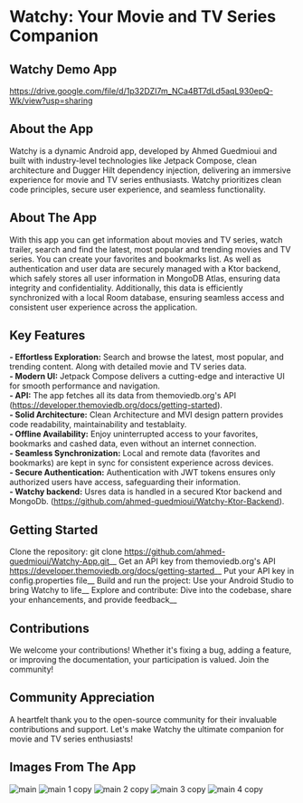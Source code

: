 # Watchy: Your Movie and TV Series Companion

 ## Watchy Demo App
 https://drive.google.com/file/d/1p32DZI7m_NCa4BT7dLd5aqL930epQ-Wk/view?usp=sharing



 ## About the App
Watchy is a dynamic Android app, developed by Ahmed Guedmioui and built with industry-level technologies like Jetpack Compose, clean architecture and Dugger Hilt dependency injection, delivering an immersive experience for movie and TV series enthusiasts. Watchy prioritizes clean code principles, secure user experience, and seamless functionality.



 ## About The App
With this app you can get information about movies and TV series, watch trailer, search and find the latest, most popular and trending movies and TV series. You can create your favorites and bookmarks list. As well as authentication and user data are securely managed with a Ktor backend, which safely stores all user information in MongoDB Atlas, ensuring data integrity and confidentiality. Additionally, this data is efficiently synchronized with a local Room database, ensuring seamless access and consistent user experience across the application.



 ## Key Features
**- Effortless Exploration:** Search and browse the latest, most popular, and trending content. Along with detailed movie and TV series data.<br/>
**- Modern UI:** Jetpack Compose delivers a cutting-edge and interactive UI for smooth performance and navigation.<br/>
**- API:** The app fetches all its data from themoviedb.org's API (https://developer.themoviedb.org/docs/getting-started).<br/>
**- Solid Architecture:** Clean Architecture and MVI design pattern provides code readability, maintainability and testablaity.<br/>
**- Offline Availability:** Enjoy uninterrupted access to your favorites, bookmarks and cashed data, even without an internet connection.<br/>
**- Seamless Synchronization:** Local and remote data (favorites and bookmarks) are kept in sync for consistent experience across devices.<br/>
**- Secure Authentication:** Authentication with JWT tokens ensures only authorized users have access, safeguarding their information.<br/>
**- Watchy backend:** Usres data is handled in a secured Ktor backend and MongoDb. (https://github.com/ahmed-guedmioui/Watchy-Ktor-Backend).<br/>



 ## Getting Started
Clone the repository: git clone https://github.com/ahmed-guedmioui/Watchy-App.git__
Get an API key from themoviedb.org's API https://developer.themoviedb.org/docs/getting-started__
Put your API key in config.properties file__
Build and run the project: Use your Android Studio to bring Watchy to life__
Explore and contribute: Dive into the codebase, share your enhancements, and provide feedback__



 ## Contributions
 We welcome your contributions! Whether it's fixing a bug, adding a feature, or improving the documentation, your participation is valued. Join the community!



 ## Community Appreciation
 A heartfelt thank you to the open-source community for their invaluable contributions and support. Let's make Watchy the ultimate companion for movie and TV series enthusiasts!



## Images From The App
![main](https://github.com/ahmed-guedmioui-courses/Watchy/assets/59929234/993621f7-f094-423b-a43b-5343ea3c6eed)
![main 1 copy](https://github.com/ahmed-guedmioui-projects/Watchy/assets/59929234/4a52aa83-c9e8-4c2b-b6e9-c024b790af80)
![main 2 copy](https://github.com/ahmed-guedmioui-projects/Watchy/assets/59929234/8ec0b956-a02b-4f42-b8d2-1345c4f38f57)
![main 3 copy](https://github.com/ahmed-guedmioui-projects/Watchy/assets/59929234/5c59b40e-f3a3-44d5-b938-5746cb854a68)
![main 4 copy](https://github.com/ahmed-guedmioui-projects/Watchy/assets/59929234/f719f633-6db4-4ecb-a2ff-29b4591f0bd9)
